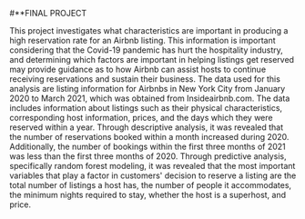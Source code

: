 #**FINAL PROJECT 

This project investigates what characteristics are important in producing a high reservation rate for an Airbnb listing. This information is important considering that the Covid-19 pandemic has hurt the hospitality industry, and determining which factors are important in helping listings get reserved may provide guidance as to how Airbnb can assist hosts to continue receiving reservations and sustain their business. The data used for this analysis are listing information for Airbnbs in New York City from January 2020 to March 2021, which was obtained from Insideairbnb.com. The data includes information about listings such as their physical characteristics, corresponding host information, prices, and the days which they were reserved within a year. Through descriptive analysis, it was revealed that the number of reservations booked within a month increased during 2020. Additionally, the number of bookings within the first three months of 2021 was less than the first three months of 2020. Through predictive analysis, specifically random forest modeling, it was revealed that the most important variables that play a factor in customers' decision to reserve a listing are the total number of listings a host has, the number of people it accommodates, the minimum nights required to stay, whether the host is a superhost, and price. 
